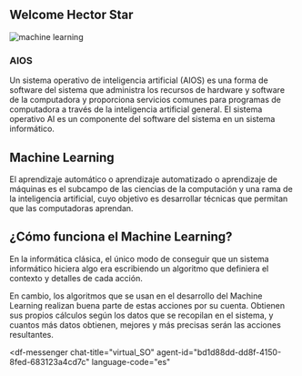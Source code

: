 ## Welcome Hector Star

![machine learning](https://tynmedia.com/tynmag/wp-content/uploads/sites/3/2018/08/F3322222222222.jpg)

### AIOS
Un sistema operativo de inteligencia artificial (AIOS) es una forma de software del sistema que administra los recursos de hardware y software de la computadora y proporciona servicios comunes para programas de computadora a través de la inteligencia artificial general. El sistema operativo AI es un componente del software del sistema en un sistema informático.

## Machine Learning
El aprendizaje automático o aprendizaje automatizado o aprendizaje de máquinas es el subcampo de las ciencias de la computación y una rama de la inteligencia artificial, cuyo objetivo es desarrollar técnicas que permitan que las computadoras aprendan.

## ¿Cómo funciona el Machine Learning?

En la informática clásica, el único modo de conseguir que un sistema informático hiciera algo era escribiendo un algoritmo que definiera el contexto y detalles de cada acción.

En cambio, los algoritmos que se usan en el desarrollo del Machine Learning realizan buena parte de estas acciones por su cuenta. Obtienen sus propios cálculos según los datos que se recopilan en el sistema, y cuantos más datos obtienen, mejores y más precisas serán las acciones resultantes.


<script src="https://www.gstatic.com/dialogflow-console/fast/messenger/bootstrap.js?v=1"></script>
<df-messenger
  chat-title="virtual_SO"
  agent-id="bd1d88dd-dd8f-4150-8fed-683123a4cd7c"
  language-code="es"
></df-messenger>


